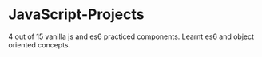 # JavaScript-Projects
4 out of 15 vanilla js and es6 practiced components.
Learnt es6 and object oriented concepts.
